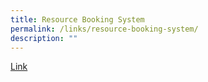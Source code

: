 ```yaml
---
title: Resource Booking System
permalink: /links/resource-booking-system/
description: ""
---
```

<a href="https://rbs.avero-tech.com/">Link</a>